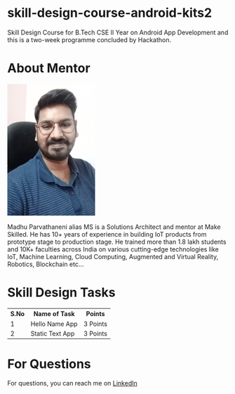 # skill-design-course-android-kits2
Skill Design Course for B.Tech CSE II Year on Android App Development and this is a two-week programme concluded by Hackathon.

# About Mentor

<img src="https://raw.githubusercontent.com/madblocksgit/ETAI-2021---VSSUT-11th-aug-iot-session/main/maddy.jpg" height="300" width="200" />

Madhu Parvathaneni alias MS is a Solutions Architect and mentor at Make Skilled. He has 10+ years of experience in building IoT products from prototype stage to production stage. He trained more than 1.8 lakh students and 10K+ faculties across India on various cutting-edge technologies like IoT, Machine Learning, Cloud Computing, Augmented and Virtual Reality, Robotics, Blockchain etc...

# Skill Design Tasks

<table>
  <tr>
    <th>S.No</th>
    <th>Name of Task</th>
    <th>Points</th>
  </tr>
  <tr>
    <td>1</td>
    <td>Hello Name App</td>
    <td>3 Points</td>
  </tr>
  <tr>
    <td>2</td>
    <td>Static Text App</td>
    <td>3 Points</td>
  </tr>
</table>

# For Questions
For questions, you can reach me on <a href="https://linkedin.com/in/MadhuPIoT">LinkedIn</a>
